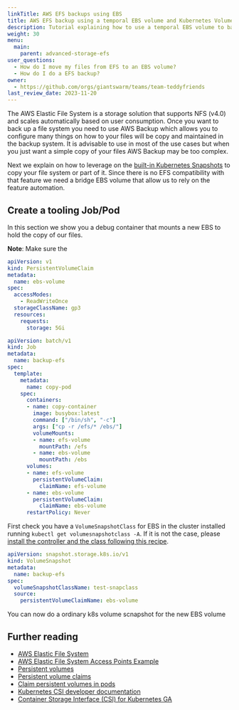 ```yaml
---
linkTitle: AWS EFS backups using EBS
title: AWS EFS backup using a temporal EBS volume and Kubernetes Volume Snapshots
description: Tutorial explaining how to use a temporal EBS volume to backup your EFS filesystem without using AWS Backup.
weight: 30
menu:
  main:
    parent: advanced-storage-efs
user_questions:
  - How do I move my files from EFS to an EBS volume?
  - How do I do a EFS backup?
owner:
  - https://github.com/orgs/giantswarm/teams/team-teddyfriends
last_review_date: 2023-11-20
---
```


The AWS Elastic File System is a storage solution that supports NFS (v4.0) and scales automatically based on user consumption. Once you want to back up a file system you need to use AWS Backup which allows you to configure many things on how to your files will be copy and maintained in the backup system. It is advisable to use in most of the use cases but when you just want a simple copy of your files AWS Backup may be too complex.

Next we explain on how to leverage on the [built-in Kubernetes Snapshots](https://kubernetes.io/docs/concepts/storage/volume-snapshots/) to copy your file system or part of it. Since there is no EFS compatibility with that feature we need a bridge EBS volume that allow us to rely on the feature automation.

## Create a tooling Job/Pod

In this section we show you a debug container that mounts a new EBS to hold the copy of our files.

__Note__: Make sure the

```yaml
apiVersion: v1
kind: PersistentVolumeClaim
metadata:
  name: ebs-volume
spec:
  accessModes:
    - ReadWriteOnce
  storageClassName: gp3
  resources:
    requests:
      storage: 5Gi
```

```yaml
apiVersion: batch/v1
kind: Job
metadata:
  name: backup-efs
spec:
  template:
    metadata:
      name: copy-pod
    spec:
      containers:
      - name: copy-container
        image: busybox:latest
        command: ["/bin/sh", "-c"]
        args: ["cp -r /efs/* /ebs/"]
        volumeMounts:
        - name: efs-volume
          mountPath: /efs
        - name: ebs-volume
          mountPath: /ebs
      volumes:
      - name: efs-volume
        persistentVolumeClaim:
          claimName: efs-volume
      - name: ebs-volume
        persistentVolumeClaim:
          claimName: ebs-volume
      restartPolicy: Never
```

First check you have a `VolumeSnapshotClass` for EBS in the cluster installed running `kubectl get volumesnapshotclass -A`. If it is not the case, please [install the controller and the class following this recipe](https://aws.amazon.com/blogs/containers/using-ebs-snapshots-for-persistent-storage-with-your-eks-cluster/).

```yaml
apiVersion: snapshot.storage.k8s.io/v1
kind: VolumeSnapshot
metadata:
  name: backup-efs
spec:
  volumeSnapshotClassName: test-snapclass
  source:
    persistentVolumeClaimName: ebs-volume
```


You can now do a ordinary k8s volume scnapshot for the new EBS volume

## Further reading

- [AWS Elastic File System](https://docs.aws.amazon.com/efs/latest/ug/whatisefs.html)
- [AWS Elastic File System Access Points Example](https://github.com/kubernetes-sigs/aws-efs-csi-driver/blob/master/examples/kubernetes/access_points/README.md)
- [Persistent volumes](https://kubernetes.io/docs/concepts/storage/persistent-volumes/#persistent-volumes)
- [Persistent volume claims](https://kubernetes.io/docs/concepts/storage/persistent-volumes/#persistentvolumeclaims)
- [Claim persistent volumes in pods](https://kubernetes.io/docs/concepts/storage/persistent-volumes/#claims-as-volumes)
- [Kubernetes CSI developer documentation](https://kubernetes-csi.github.io/docs/)
- [Container Storage Interface (CSI) for Kubernetes GA](https://kubernetes.io/blog/2019/01/15/container-storage-interface-ga/)
